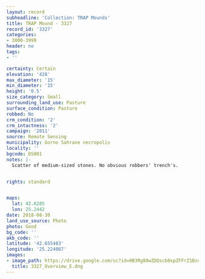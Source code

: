 ```yaml
---
layout: record
subheadline: 'Collection: TRAP Mounds'
title: TRAP Mound - 3327
record_id: '3327'
categories:
- 3000-3999
header: no
tags:
- ''

certainty: Certain
elevation: '428'
max_diameter: '15'
min_diameter: '15'
height: '0.5'
size_category: Small
surrounding_land_use: Pasture
surface_condition: Pasture
robbed: No
crm_condition: '2'
crm_intactness: '2'
campaign: '2011'
source: Remote Sensing
municipality: Gorno Sahrane necropolis
locality: ''
bgcode: DS001
notes: |-
  Scatter of medium-sized stones. No obvious robbers' trench's.


rights: standard


maps:
  lat: 42.6285
  lon: 25.2442
date: 2018-08-30
land_use_source: Photo
photo: Good
bg_code: ''
akb_code: ''
latitude: '42.655483'
longitude: '25.224087'
images:
- image_path: https://drive.google.com/uc?id=0B3Rg88wZDQscb0xpZFFrZ1BzdjQ
  title: 3327_Overview_E.dng
---
```


